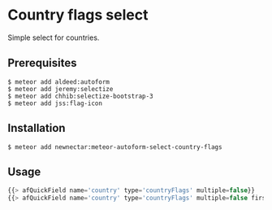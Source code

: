 # Country flags select

Simple select for countries.

## Prerequisites

```
$ meteor add aldeed:autoform
$ meteor add jeremy:selectize
$ meteor add chhib:selectize-bootstrap-3
$ meteor add jss:flag-icon
```

## Installation

```
$ meteor add newnectar:meteor-autoform-select-country-flags
```

## Usage

```javascript
{{> afQuickField name='country' type='countryFlags' multiple=false}}
{{> afQuickField name='country' type='countryFlags' multiple=false firstOption='Select a country'}}
```

